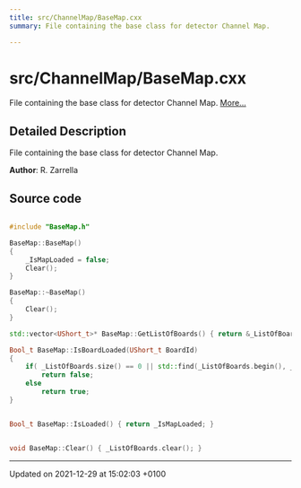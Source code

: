 ```yaml
---
title: src/ChannelMap/BaseMap.cxx
summary: File containing the base class for detector Channel Map. 

---
```


# src/ChannelMap/BaseMap.cxx

File containing the base class for detector Channel Map.  [More...](#detailed-description)

## Detailed Description

File containing the base class for detector Channel Map. 

**Author**: R. Zarrella 



## Source code

```cpp

#include "BaseMap.h"

BaseMap::BaseMap()
{
    _IsMapLoaded = false;
    Clear();
}

BaseMap::~BaseMap()
{
    Clear();
}

std::vector<UShort_t>* BaseMap::GetListOfBoards() { return &_ListOfBoards; }

Bool_t BaseMap::IsBoardLoaded(UShort_t BoardId)
{
    if( _ListOfBoards.size() == 0 || std::find(_ListOfBoards.begin(), _ListOfBoards.end(), BoardId) == _ListOfBoards.end() )
        return false;
    else
        return true;
}


Bool_t BaseMap::IsLoaded() { return _IsMapLoaded; }


void BaseMap::Clear() { _ListOfBoards.clear(); }
```


-------------------------------

Updated on 2021-12-29 at 15:02:03 +0100
